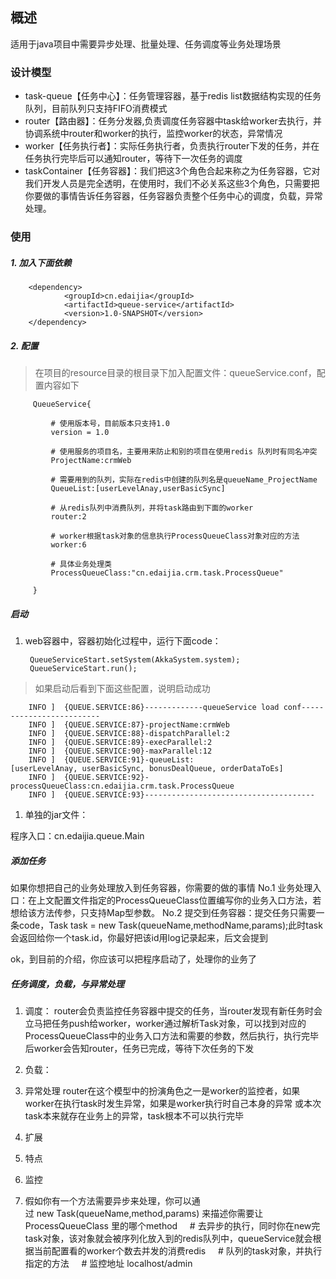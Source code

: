 ## 概述

适用于java项目中需要异步处理、批量处理、任务调度等业务处理场景 

### 设计模型
* task-queue【任务中心】：任务管理容器，基于redis list数据结构实现的任务队列，目前队列只支持FIFO消费模式 
* router【路由器】：任务分发器,负责调度任务容器中task给worker去执行，并协调系统中router和worker的执行，监控worker的状态，异常情况 
* worker【任务执行者】：实际任务执行者，负责执行router下发的任务，并在任务执行完毕后可以通知router，等待下一次任务的调度 
* taskContainer【任务容器】：我们把这3个角色合起来称之为任务容器，它对我们开发人员是完全透明，在使用时，我们不必关系这些3个角色，只需要把你要做的事情告诉任务容器，任务容器负责整个任务中心的调度，负载，异常处理。 



### 使用

##### 1. 加入下面依赖

        <dependency> 
                <groupId>cn.edaijia</groupId> 
                <artifactId>queue-service</artifactId> 
                <version>1.0-SNAPSHOT</version> 
        </dependency>
        
##### 2. 配置

> 在项目的resource目录的根目录下加入配置文件：queueService.conf，配置内容如下 

         QueueService{ 
         
             # 使用版本号，目前版本只支持1.0 
             version = 1.0 
         
             # 使用服务的项目名，主要用来防止和别的项目在使用redis 队列时有同名冲突 
             ProjectName:crmWeb 
         
             # 需要用到的队列，实际在redis中创建的队列名是queueName_ProjectName 
             QueueList:[userLevelAnay,userBasicSync] 
         
             # 从redis队列中消费队列，并将task路由到下面的worker 
             router:2 
         
             # worker根据task对象的信息执行ProcessQueueClass对象对应的方法 
             worker:6 
         
             # 具体业务处理类 
             ProcessQueueClass:"cn.edaijia.crm.task.ProcessQueue" 
         
         } 

##### 启动

1. web容器中，容器初始化过程中，运行下面code：

        QueueServiceStart.setSystem(AkkaSystem.system); 
        QueueServiceStart.run(); 

> 如果启动后看到下面这些配置，说明启动成功
 
        INFO ]  {QUEUE.SERVICE:86}-------------queueService load conf------------------------- 
        INFO ]  {QUEUE.SERVICE:87}-projectName:crmWeb 
        INFO ]  {QUEUE.SERVICE:88}-dispatchParallel:2 
        INFO ]  {QUEUE.SERVICE:89}-execParallel:2 
        INFO ]  {QUEUE.SERVICE:90}-maxParallel:12 
        INFO ]  {QUEUE.SERVICE:91}-queueList:[userLevelAnay, userBasicSync, bonusDealQueue, orderDataToEs] 
        INFO ]  {QUEUE.SERVICE:92}-processQueueClass:cn.edaijia.crm.task.ProcessQueue 
        INFO ]  {QUEUE.SERVICE:93}-------------------------------------- 

1. 单独的jar文件：

程序入口：cn.edaijia.queue.Main 


##### 添加任务

如果你想把自己的业务处理放入到任务容器，你需要的做的事情 
No.1 业务处理入口：在上文配置文件指定的ProcessQueueClass位置编写你的业务入口方法，若想给该方法传参，只支持Map型参数。 
No.2 提交到任务容器：提交任务只需要一条code，Task task = new Task(queueName,methodName,params);此时task会返回给你一个task.id，你最好把该id用log记录起来，后文会提到 

ok，到目前的介绍，你应该可以把程序启动了，处理你的业务了 

##### 任务调度，负载，与异常处理

1. 调度：
router会负责监控任务容器中提交的任务，当router发现有新任务时会立马把任务push给worker，worker通过解析Task对象，可以找到对应的ProcessQueueClass中的业务入口方法和需要的参数，然后执行，执行完毕后worker会告知router，任务已完成，等待下次任务的下发 

1. 负载： 

1. 异常处理
router在这个模型中的扮演角色之一是worker的监控者，如果worker在执行task时发生异常，如果是worker执行时自己本身的异常 
或本次task本来就存在业务上的异常，task根本不可以执行完毕 

1. 扩展

1. 特点

1. 监控

1. 假如你有一个方法需要异步来处理，你可以通过 new Task(queueName,method,params) 来描述你需要让ProcessQueueClass 里的哪个method 
    # 去异步的执行，同时你在new完task对象，该对象就会被序列化放入到的redis队列中，queueService就会根据当前配置看的worker个数去并发的消费redis 
    # 队列的task对象，并执行指定的方法 
    # 监控地址 localhost/admin 
